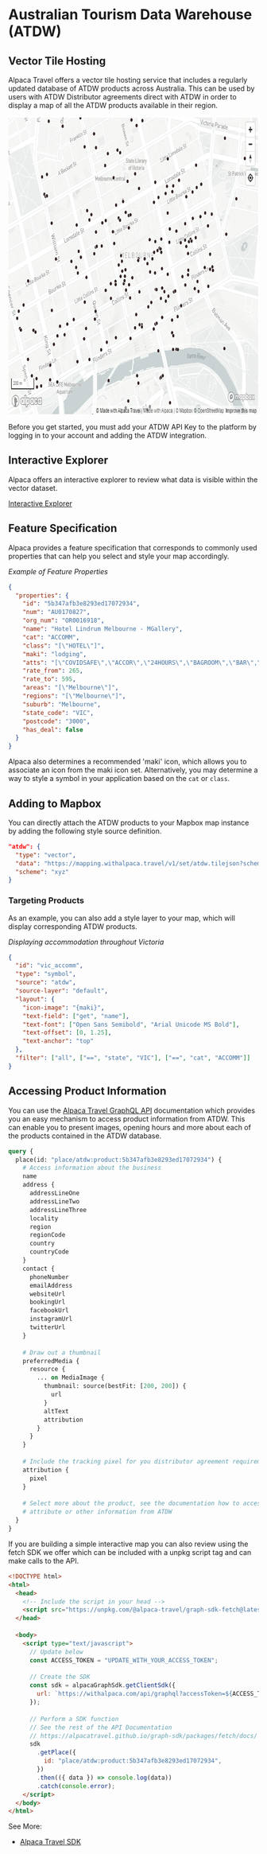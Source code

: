 # Australian Tourism Data Warehouse (ATDW)

## Vector Tile Hosting

Alpaca Travel offers a vector tile hosting service that includes a regularly
updated database of ATDW products across Australia. This can be used by users
with ATDW Distributor agreements direct with ATDW in order to display a map
of all the ATDW products available in their region.

<img alt="ATDW Mapping Data" src="./melbourne.png" width="805" height="599" />

Before you get started, you must add your ATDW API Key to the platform by
logging in to your account and adding the ATDW integration.

## Interactive Explorer

Alpaca offers an interactive explorer to review what data is visible within the
vector dataset.

[Interactive Explorer](https://mapping.withalpaca.travel/set/atdw)

## Feature Specification

Alpaca provides a feature specification that corresponds to commonly used
properties that can help you select and style your map accordingly.

_Example of Feature Properties_

```json
{
  "properties": {
    "id": "5b347afb3e8293ed17072934",
    "num": "AU0170827",
    "org_num": "OR0016918",
    "name": "Hotel Lindrum Melbourne - MGallery",
    "cat": "ACCOMM",
    "class": "[\"HOTEL\"]",
    "maki": "lodging",
    "atts": "[\"COVIDSAFE\",\"ACCOR\",\"24HOURS\",\"BAGROOM\",\"BAR\",\"BUSINESSFC\",\"CONVFAC\",\"NSMOKESTAB\",\"PAYTV\",\"STEREORADIO\",\"RESTAURANT\",\"TOURDESK\",\"FREEWIFI\",\"Luxury\",\"DISTASSIST\"]",
    "rate_from": 265,
    "rate_to": 595,
    "areas": "[\"Melbourne\"]",
    "regions": "[\"Melbourne\"]",
    "suburb": "Melbourne",
    "state_code": "VIC",
    "postcode": "3000",
    "has_deal": false
  }
}
```

Alpaca also determines a recommended 'maki' icon, which allows you to associate
an icon from the maki icon set. Alternatively, you may determine a way to style
a symbol in your application based on the `cat` or `class`.

## Adding to Mapbox

You can directly attach the ATDW products to your Mapbox map instance by adding
the following style source definition.

```json
"atdw": {
  "type": "vector",
  "data": "https://mapping.withalpaca.travel/v1/set/atdw.tilejson?scheme=xyz&accessToken=YOUR_ACCESS_TOKEN",
  "scheme": "xyz"
}
```

### Targeting Products

As an example, you can also add a style layer to your map, which will display
corresponding ATDW products.

_Displaying accommodation throughout Victoria_

```json
{
  "id": "vic_accomm",
  "type": "symbol",
  "source": "atdw",
  "source-layer": "default",
  "layout": {
    "icon-image": "{maki}",
    "text-field": ["get", "name"],
    "text-font": ["Open Sans Semibold", "Arial Unicode MS Bold"],
    "text-offset": [0, 1.25],
    "text-anchor": "top"
  },
  "filter": ["all", ["==", "state", "VIC"], ["==", "cat", "ACCOMM"]]
}
```

## Accessing Product Information

You can use the
[Alpaca Travel GraphQL API](https://www.github.com/AlpacaTravel/graphql-docs)
documentation which provides you an easy mechanism to access product information
from ATDW. This can enable you to present images, opening hours and more about
each of the products contained in the ATDW database.

```graphql
query {
  place(id: "place/atdw:product:5b347afb3e8293ed17072934") {
    # Access information about the business
    name
    address {
      addressLineOne
      addressLineTwo
      addressLineThree
      locality
      region
      regionCode
      country
      countryCode
    }
    contact {
      phoneNumber
      emailAddress
      websiteUrl
      bookingUrl
      facebookUrl
      instagramUrl
      twitterUrl
    }

    # Draw out a thumbnail
    preferredMedia {
      resource {
        ... on MediaImage {
          thumbnail: source(bestFit: [200, 200]) {
            url
          }
          altText
          attribution
        }
      }
    }

    # Include the tracking pixel for you distributor agreement requirements
    attribution {
      pixel
    }

    # Select more about the product, see the documentation how to access any
    # attribute or other information from ATDW
  }
}
```

If you are building a simple interactive map you can also review using the
fetch SDK we offer which can be included with a unpkg script tag and can make
calls to the API.

```html
<!DOCTYPE html>
<html>
  <head>
    <!-- Include the script in your head -->
    <script src="https://unpkg.com/@alpaca-travel/graph-sdk-fetch@latest/dist/umd/graph-sdk.min.js"></script>
  </head>

  <body>
    <script type="text/javascript">
      // Update below
      const ACCESS_TOKEN = "UPDATE_WITH_YOUR_ACCESS_TOKEN";

      // Create the SDK
      const sdk = alpacaGraphSdk.getClientSdk({
        url: `https://withalpaca.com/api/graphql?accessToken=${ACCESS_TOKEN}`,
      });

      // Perform a SDK function
      // See the rest of the API Documentation
      // https://alpacatravel.github.io/graph-sdk/packages/fetch/docs/
      sdk
        .getPlace({
          id: "place/atdw:product:5b347afb3e8293ed17072934",
        })
        .then(({ data }) => console.log(data))
        .catch(console.error);
    </script>
  </body>
</html>
```

See More:

- [Alpaca Travel SDK](https://github.com/AlpacaTravel/graph-sdk)
